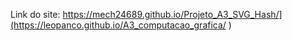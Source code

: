Link do site: https://mech24689.github.io/Projeto_A3_SVG_Hash/](https://leopanco.github.io/A3_computacao_grafica/
)
